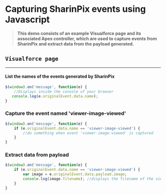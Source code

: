 # Capturing SharinPix events using Javascript

>**This demo consists of an example Visualforce page and its associated Apex controller, which are used to capture events from SharinPix and extract data from the payload generated.**

## `Visualforce page`
***
#### List the names of the events generated by SharinPix
```javascript
$(window).on('message', function(e) {
    //Displays inside the console of your browser
   console.log(e.originalEvent.data.name);
}
```
### Capture the event named 'viewer-image-viewed'
```javascript
$(window).on('message', function(e) {
    if (e.originalEvent.data.name == 'viewer-image-viewed') {
        //do something when event 'viewer-image-viewed' is captured
    }
}
```
### Extract data from payload
```javascript
$(window).on('message', function(e) {
    if (e.originalEvent.data.name == 'viewer-image-viewed') {
        var image = e.originalEvent.data.payload.image;
        console.log(image.filename); //displays the filename of the viewed image
    }
}
```